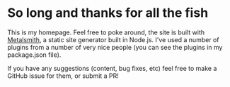 # So long and thanks for all the fish

This is my homepage. Feel free to poke around, the site is built with [Metalsmith](https://metalsmith.io), a static site generator built in Node.js. I've used a number of plugins from a number of very nice people (you can see the plugins in my package.json file).

If you have any suggestions (content, bug fixes, etc) feel free to make a GitHub issue for them, or submit a PR!
